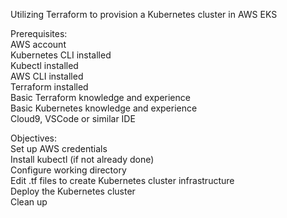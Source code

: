 Utilizing Terraform to provision a Kubernetes cluster in AWS EKS

Prerequisites:\
AWS account\
Kubernetes CLI installed\
Kubectl installed\
AWS CLI installed\
Terraform installed\
Basic Terraform knowledge and experience\
Basic Kubernetes knowledge and experience\
Cloud9, VSCode or similar IDE

Objectives:\
Set up AWS credentials\
Install kubectl (if not already done)\
Configure working directory\
Edit .tf files to create Kubernetes cluster infrastructure\
Deploy the Kubernetes cluster\
Clean up
